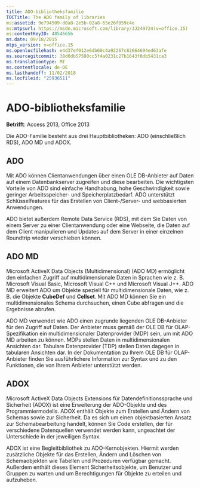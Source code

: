 ```yaml
---
title: ADO-bibliotheksfamilie
TOCTitle: The ADO family of libraries
ms:assetid: 9e794509-d0a8-2e5b-02a8-65e26f059c4e
ms:mtpsurl: https://msdn.microsoft.com/library/JJ249724(v=office.15)
ms:contentKeyID: 48546656
ms.date: 09/18/2015
mtps_version: v=office.15
ms.openlocfilehash: e4d37ef012e6db60c4a92267c82664694ed63afe
ms.sourcegitcommit: 38d0db57580cc5f4a0231c27b1643f8db5431ca3
ms.translationtype: MT
ms.contentlocale: de-DE
ms.lasthandoff: 11/02/2018
ms.locfileid: "25936511"
---
```

# <a name="the-ado-family-of-libraries"></a>ADO-bibliotheksfamilie

**Betrifft**: Access 2013, Office 2013

Die ADO-Familie besteht aus drei Hauptbibliotheken: ADO (einschließlich RDS), ADO MD und ADOX.

## <a name="ado"></a>ADO

Mit ADO können Clientanwendungen über einen OLE DB-Anbieter auf Daten auf einem Datenbankserver zugreifen und diese bearbeiten. Die wichtigsten Vorteile von ADO sind einfache Handhabung, hohe Geschwindigkeit sowie geringer Arbeitsspeicher- und Speicherplatzbedarf. ADO unterstützt Schlüsselfeatures für das Erstellen von Client-/Server- und webbasierten Anwendungen.

ADO bietet außerdem Remote Data Service (RDS), mit dem Sie Daten von einem Server zu einer Clientanwendung oder eine Webseite, die Daten auf dem Client manipulieren und Updates auf dem Server in einer einzelnen Roundtrip wieder verschieben können.

## <a name="ado-md"></a>ADO MD

Microsoft ActiveX Data Objects (Multidimensional) (ADO MD) ermöglicht den einfachen Zugriff auf multidimensionale Daten in Sprachen wie z. B. Microsoft Visual Basic, Microsoft Visual C++ und Microsoft Visual J++. ADO MD erweitert ADO um Objekte speziell für multidimensionale Daten, wie z. B. die Objekte **CubeDef** und **Cellset**. Mit ADO MD können Sie ein multidimensionales Schema durchsuchen, einen Cube abfragen und die Ergebnisse abrufen.

ADO MD verwendet wie ADO einen zugrunde liegenden OLE DB-Anbieter für den Zugriff auf Daten. Der Anbieter muss gemäß der OLE DB für OLAP-Spezifikation ein multidimensionaler Datenprovider (MDP) sein, um mit ADO MD arbeiten zu können. MDPs stellen Daten in multidimensionalen Ansichten dar. Tabulare Datenprovider (TDP) stellen Daten dagegen in tabularen Ansichten dar. In der Dokumentation zu Ihrem OLE DB für OLAP-Anbieter finden Sie ausführlichere Information zur Syntax und zu den Funktionen, die von Ihrem Anbieter unterstützt werden.

## <a name="adox"></a>ADOX

Microsoft ActiveX Data Objects Extensions für Datendefinitionssprache und Sicherheit (ADOX) ist eine Erweiterung der ADO-Objekte und des Programmiermodells. ADOX enthält Objekte zum Erstellen und Ändern von Schemas sowie zur Sicherheit. Da es sich um einen objektbasierten Ansatz zur Schemabearbeitung handelt, können Sie Code erstellen, der für verschiedene Datenquellen verwendet werden kann, ungeachtet der Unterschiede in der jeweiligen Syntax.

ADOX ist eine Begleitbibliothek zu ADO-Kernobjekten. Hiermit werden zusätzliche Objekte für das Erstellen, Ändern und Löschen von Schemaobjekten wie Tabellen und Prozeduren verfügbar gemacht. Außerdem enthält dieses Element Sicherheitsobjekte, um Benutzer und Gruppen zu warten und um Berechtigungen für Objekte zu erteilen und aufzuheben.

